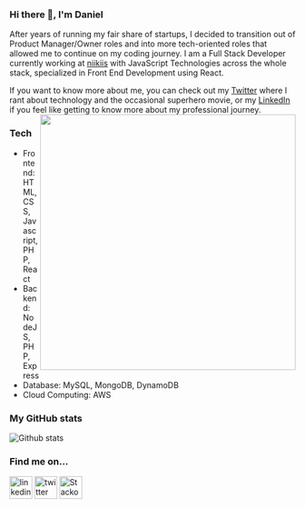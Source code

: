 ### Hi there 👋, I'm Daniel  
  
After years of running my fair share of startups, I decided to transition out of Product Manager/Owner roles and into more tech-oriented roles that allowed me to continue on my coding journey. I am a Full Stack Developer currently working at [niikiis](http://www.niikiis.com) with JavaScript Technologies across the whole stack, specialized in Front End Development using React.

If you want to know more about me, you can check out my [Twitter](https://twitter.com/@danielfd) where I rant about technology and the occasional superhero movie, or my [LinkedIn](https://www.linkedin.com/in/danielfduque/) if you feel like getting to know more about my professional journey.
<img align='right' src='https://i.kym-cdn.com/photos/images/newsfeed/000/294/231/2f9.gif' width='450"'>  
### Tech  
* Frontend: HTML, CSS, Javascript, PHP, React
* Backend: NodeJS, PHP, Express
* Database: MySQL, MongoDB, DynamoDB
* Cloud Computing: AWS  
  
### My GitHub stats
![Github stats](https://github-readme-stats.vercel.app/api?username=fx2000&show_icons=true&theme=prussian)  
  
### Find me on...
[<img src='https://cdn.jsdelivr.net/npm/simple-icons@3.0.1/icons/linkedin.svg' alt='linkedin' height='40'>](https://www.linkedin.com/in/danielfduque/)  [<img src='https://cdn.jsdelivr.net/npm/simple-icons@3.0.1/icons/twitter.svg' alt='twitter' height='40'>](https://twitter.com/@danielfd)  [<img src='https://cdn.jsdelivr.net/npm/simple-icons@3.0.1/icons/stackoverflow.svg' alt='Stackoverflow' height='40'>](https://stackoverflow.com/users/12213243/fx2000)  

<!--
**fx2000/fx2000** is a ✨ _special_ ✨ repository because its `README.md` (this file) appears on your GitHub profile.

Here are some ideas to get you started:

- 🔭 I’m currently working on ...
- 🌱 I’m currently learning ...
- 👯 I’m looking to collaborate on ...
- 🤔 I’m looking for help with ...
- 💬 Ask me about ...
- 📫 How to reach me: ...
- 😄 Pronouns: ...
- ⚡ Fun fact: ...
-->

